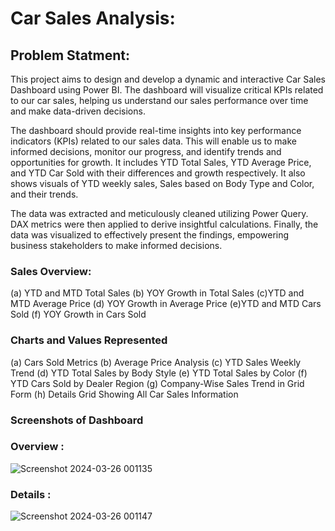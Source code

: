 # Car Sales Analysis:

## Problem Statment: 
This project aims to design and develop a dynamic and interactive Car Sales Dashboard using Power BI. The dashboard will visualize critical KPIs related to our car sales, helping us understand our sales performance over time and make data-driven decisions.

The dashboard should provide real-time insights into key performance indicators (KPIs) related to our sales data. This will enable us to make informed decisions, monitor our progress, and identify trends and opportunities for growth. It includes YTD Total Sales, YTD Average Price, and YTD Car Sold with their differences and growth respectively. It also shows visuals of YTD weekly sales, Sales based on Body Type and Color, and their trends.

The data was extracted and meticulously cleaned utilizing Power Query. DAX metrics were then applied to derive insightful calculations. Finally, the data was visualized to effectively present the findings, empowering business stakeholders to make informed decisions.

### Sales Overview:
 (a) YTD and MTD Total Sales
 (b) YOY Growth in Total Sales
 (c)YTD and MTD Average Price
 (d) YOY Growth in Average Price
 (e)YTD and MTD Cars Sold
 (f) YOY Growth in Cars Sold

### Charts and Values Represented
(a) Cars Sold Metrics
(b) Average Price Analysis
(c) YTD Sales Weekly Trend
(d) YTD Total Sales by Body Style
(e) YTD Total Sales by Color
(f) YTD Cars Sold by Dealer Region
(g) Company-Wise Sales Trend in Grid Form
(h) Details Grid Showing All Car Sales Information

### Screenshots of Dashboard 

### Overview : 

![Screenshot 2024-03-26 001135](https://github.com/AasthaKiri/Car_Sales_Analysis/assets/98647483/221e1e2e-1a06-4e69-8462-cfc2856471f4)

### Details : 

![Screenshot 2024-03-26 001147](https://github.com/AasthaKiri/Car_Sales_Analysis/assets/98647483/de641fcd-cd48-4c50-bae6-61aea3ca4e4c)

